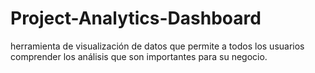 # Project-Analytics-Dashboard
herramienta de visualización de datos que permite a todos los usuarios comprender los análisis que son importantes para su negocio.
